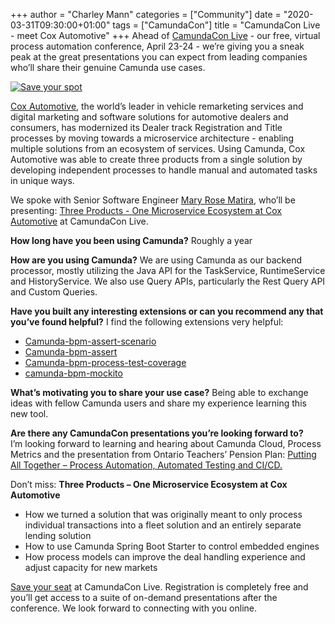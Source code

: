 +++
author = "Charley Mann"
categories = ["Community"]
date = "2020-03-31T09:30:00+01:00"
tags = ["CamundaCon"]
title = "CamundaCon Live - meet Cox Automotive"
+++
Ahead of [CamundaCon Live](https://www.camundacon.com/live/) - our free, virtual process automation conference, April 23-24 - we’re giving you a sneak peak at the great presentations you can expect from leading companies who’ll share their genuine Camunda use cases.

[![Save your spot](https://blog.camunda.com/post/2020/03/camundaconlive/camundaconlive250px.png)](https://camundacon.com/live/)

<!--more-->

[Cox Automotive](https://www.coxautoinc.com/), the world’s leader in vehicle remarketing services and digital marketing and software solutions for automotive dealers and consumers, has modernized its Dealer track Registration and Title processes by moving towards a microservice architecture - enabling multiple solutions from an ecosystem of services. Using Camunda, Cox Automotive was able to create three products from a single solution by developing independent processes to handle manual and automated tasks in unique ways.

We spoke with Senior Software Engineer [Mary Rose Matira](https://www.camundacon.com/live/speakers/), who’ll be presenting: [Three Products - One Microservice Ecosystem at Cox Automotive](https://www.camundacon.com/live/agenda-day2/) at CamundaCon Live.


__How long have you been using Camunda?__
Roughly a year

__How are you using Camunda?__
We are using Camunda as our backend processor, mostly utilizing the Java API for the TaskService, RuntimeService and HistoryService. We also use Query APIs, particularly the Rest Query API and Custom Queries.

__Have you built any interesting extensions or can you recommend any that you’ve found helpful?__
I find the following extensions very helpful:
- [Camunda-bpm-assert-scenario](https://github.com/camunda/camunda-bpm-assert-scenario)
- [Camunda-bpm-assert](https://github.com/camunda/camunda-bpm-assert)
- [Camunda-bpm-process-test-coverage](https://github.com/camunda/camunda-bpm-process-test-coverage)
- [camunda-bpm-mockito](https://github.com/camunda/camunda-bpm-mockito)

__What’s motivating you to share your use case?__
Being able to exchange ideas with fellow Camunda users and share my experience learning this new tool.

__Are there any CamundaCon presentations you’re looking forward to?__  
I’m looking forward to learning and hearing about Camunda Cloud, Process Metrics and the presentation from Ontario Teachers’ Pension Plan: [Putting All Together – Process Automation, Automated Testing and CI/CD.](https://www.camundacon.com/live/agenda-day1/)

Don’t miss: __Three Products – One Microservice Ecosystem at Cox Automotive__
- How we turned a solution that was originally meant to only process individual transactions into a fleet solution and an entirely separate lending solution
- How to use Camunda Spring Boot Starter to control embedded engines
- How process models can improve the deal handling experience and adjust capacity for new markets

[Save your seat](https://www.camundacon.com/live/register/) at CamundaCon Live. Registration is completely free and you’ll get access to a suite of on-demand presentations after the conference. We look forward to connecting with you online.
